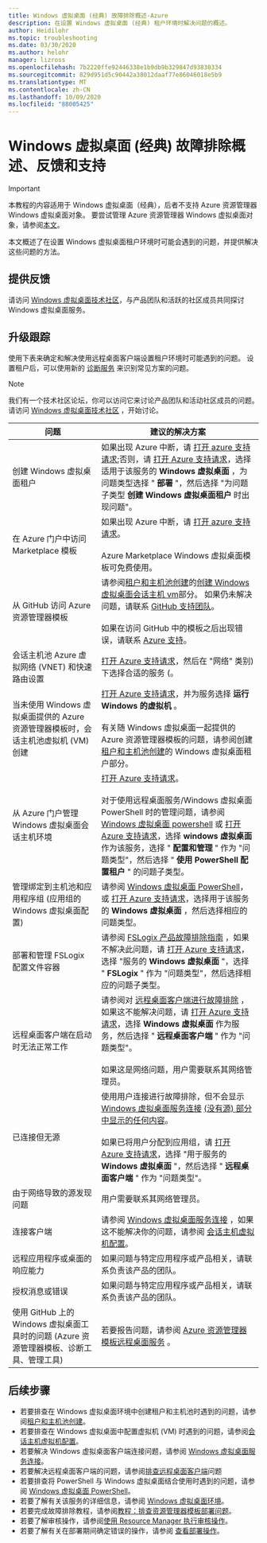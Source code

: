 ```yaml
---
title: Windows 虚拟桌面 (经典) 故障排除概述-Azure
description: 在设置 Windows 虚拟桌面 (经典) 租户环境时解决问题的概述。
author: Heidilohr
ms.topic: troubleshooting
ms.date: 03/30/2020
ms.author: helohr
manager: lizross
ms.openlocfilehash: 7b2220ffe92446338e1b9db9b329847d93830334
ms.sourcegitcommit: 829d951d5c90442a38012daaf77e86046018e5b9
ms.translationtype: MT
ms.contentlocale: zh-CN
ms.lasthandoff: 10/09/2020
ms.locfileid: "88005425"
---
```

#  <a name="windows-virtual-desktop-classic-troubleshooting-overview-feedback-and-support"></a>Windows 虚拟桌面 (经典) 故障排除概述、反馈和支持

>[!IMPORTANT]
>本教程的内容适用于 Windows 虚拟桌面（经典），后者不支持 Azure 资源管理器 Windows 虚拟桌面对象。 要尝试管理 Azure 资源管理器 Windows 虚拟桌面对象，请参阅[本文](../troubleshoot-set-up-overview.md)。

本文概述了在设置 Windows 虚拟桌面租户环境时可能会遇到的问题，并提供解决这些问题的方法。

## <a name="provide-feedback"></a>提供反馈

请访问 [Windows 虚拟桌面技术社区](https://techcommunity.microsoft.com/t5/Windows-Virtual-Desktop/bd-p/WindowsVirtualDesktop)，与产品团队和活跃的社区成员共同探讨 Windows 虚拟桌面服务。

## <a name="escalation-tracks"></a>升级跟踪

使用下表来确定和解决使用远程桌面客户端设置租户环境时可能遇到的问题。 设置租户后，可以使用新的 [诊断服务](diagnostics-role-service-2019.md) 来识别常见方案的问题。

>[!NOTE]
> 我们有一个技术社区论坛，你可以访问它来讨论产品团队和活动社区成员的问题。 请访问 [Windows 虚拟桌面技术社区](https://techcommunity.microsoft.com/t5/Windows-Virtual-Desktop/bd-p/WindowsVirtualDesktop) ，开始讨论。

| **问题**                                                            | **建议的解决方案**  |
|----------------------------------------------------------------------|-------------------------------------------------|
| 创建 Windows 虚拟桌面租户                                                    | 如果出现 Azure 中断，请 [打开 azure 支持请求](https://azure.microsoft.com/support/create-ticket/);否则，请 [打开 Azure 支持请求](https://azure.microsoft.com/support/create-ticket/)，选择适用于该服务的 **Windows 虚拟桌面** ，为问题类型选择 " **部署** "，然后选择 "为问题子类型 **创建 Windows 虚拟桌面租户** 时出现问题"。|
| 在 Azure 门户中访问 Marketplace 模板       | 如果出现 Azure 中断，请 [打开 azure 支持请求](https://azure.microsoft.com/support/create-ticket/)。 <br> <br> Azure Marketplace Windows 虚拟桌面模板可免费使用。|
| 从 GitHub 访问 Azure 资源管理器模板                                  | 请参阅[租户和主机池创建](troubleshoot-set-up-issues-2019.md)的[创建 Windows 虚拟桌面会话主机 vm](troubleshoot-set-up-issues-2019.md#creating-windows-virtual-desktop-session-host-vms)部分。 如果仍未解决问题，请联系 [GitHub 支持团队](https://github.com/contact)。 <br> <br> 如果在访问 GitHub 中的模板之后出现错误，请联系 [Azure 支持](https://azure.microsoft.com/support/create-ticket/)。|
| 会话主机池 Azure 虚拟网络 (VNET) 和快速路由设置               | [打开 Azure 支持请求](https://azure.microsoft.com/support/create-ticket/)，然后在 "网络" 类别) 下选择合适的服务 (。 |
| 当未使用 Windows 虚拟桌面提供的 Azure 资源管理器模板时，会话主机池虚拟机 (VM) 创建 | [打开 Azure 支持请求](https://azure.microsoft.com/support/create-ticket/)，并为服务选择 **运行 Windows 的虚拟机** 。 <br> <br> 有关随 Windows 虚拟桌面一起提供的 Azure 资源管理器模板的问题，请参阅创建 [租户和主机池创建](troubleshoot-set-up-issues-2019.md)的 Windows 虚拟桌面租户部分。 |
| 从 Azure 门户管理 Windows 虚拟桌面会话主机环境    | [打开 Azure 支持请求](https://azure.microsoft.com/support/create-ticket/)。 <br> <br> 对于使用远程桌面服务/Windows 虚拟桌面 PowerShell 时的管理问题，请参阅 [Windows 虚拟桌面 powershell](troubleshoot-powershell-2019.md) 或 [打开 Azure 支持请求](https://azure.microsoft.com/support/create-ticket/)，选择 **windows 虚拟桌面** 作为该服务，选择 " **配置和管理** " 作为 "问题类型"，然后选择 " **使用 PowerShell 配置租户** " 的问题子类型。 |
| 管理绑定到主机池和应用程序组 (应用组的 Windows 虚拟桌面配置)       | 请参阅 [Windows 虚拟桌面 PowerShell](troubleshoot-powershell-2019.md)，或 [打开 Azure 支持请求](https://azure.microsoft.com/support/create-ticket/)，选择用于该服务的 **Windows 虚拟桌面** ，然后选择相应的问题类型。|
| 部署和管理 FSLogix 配置文件容器 | 请参阅 [FSLogix 产品故障排除指南](/fslogix/fslogix-trouble-shooting-ht/) ，如果不解决此问题，请 [打开 Azure 支持请求](https://azure.microsoft.com/support/create-ticket/)，选择 "服务的 **Windows 虚拟桌面** "，选择 " **FSLogix** " 作为 "问题类型"，然后选择相应的问题子类型。 |
| 远程桌面客户端在启动时无法正常工作                                                 | 请参阅对 [远程桌面客户端进行故障排除](../troubleshoot-client.md) ，如果这不能解决问题，请  [打开 Azure 支持请求](https://azure.microsoft.com/support/create-ticket/)，选择 **Windows 虚拟桌面** 作为服务，然后选择 " **远程桌面客户端** " 作为 "问题类型"。  <br> <br> 如果这是网络问题，用户需要联系其网络管理员。 |
| 已连接但无源                                                                 | 使用用户连接进行故障排除，但不会显示[Windows 虚拟桌面服务连接](troubleshoot-service-connection-2019.md) [ (没有源) 部分中显示的任何内容](troubleshoot-service-connection-2019.md#user-connects-but-nothing-is-displayed-no-feed)。 <br> <br> 如果已将用户分配到应用组，请  [打开 Azure 支持请求](https://azure.microsoft.com/support/create-ticket/)，选择 "用于服务的 **Windows 虚拟桌面** "，然后选择 " **远程桌面客户端** " 作为 "问题类型"。 |
| 由于网络导致的源发现问题                                            | 用户需要联系其网络管理员。 |
| 连接客户端                                                                    | 请参阅 [Windows 虚拟桌面服务连接](troubleshoot-service-connection-2019.md) ，如果这不能解决你的问题，请参阅 [会话主机虚拟机配置](troubleshoot-vm-configuration-2019.md)。 |
| 远程应用程序或桌面的响应能力                                      | 如果问题与特定应用程序或产品相关，请联系负责该产品的团队。 |
| 授权消息或错误                                                          | 如果问题与特定应用程序或产品相关，请联系负责该产品的团队。 |
| 使用 GitHub 上的 Windows 虚拟桌面工具时的问题 (Azure 资源管理器模板、诊断工具、管理工具)  | 若要报告问题，请参阅 [Azure 资源管理器模板远程桌面服务](https://github.com/Azure/RDS-Templates/blob/master/README.md) 。 |

## <a name="next-steps"></a>后续步骤

- 若要排查在 Windows 虚拟桌面环境中创建租户和主机池时遇到的问题，请参阅[租户和主机池创建](troubleshoot-set-up-issues-2019.md)。
- 若要排查在 Windows 虚拟桌面中配置虚拟机 (VM) 时遇到的问题，请参阅[会话主机虚拟机配置](troubleshoot-vm-configuration-2019.md)。
- 若要解决 Windows 虚拟桌面客户端连接问题，请参阅 [Windows 虚拟桌面服务连接](troubleshoot-service-connection-2019.md)。
- 若要解决远程桌面客户端的问题，请参阅[排查远程桌面客户端](../troubleshoot-client.md)问题
- 若要排查将 PowerShell 与 Windows 虚拟桌面结合使用时遇到的问题，请参阅 [Windows 虚拟桌面 PowerShell](troubleshoot-powershell-2019.md)。
- 若要了解有关该服务的详细信息，请参阅 [Windows 虚拟桌面环境](environment-setup-2019.md)。
- 若要完成故障排除教程，请参阅[教程：排查资源管理器模板部署问题](../../azure-resource-manager/templates/template-tutorial-troubleshoot.md)。
- 若要了解审核操作，请参阅[使用 Resource Manager 执行审核操作](../../azure-resource-manager/management/view-activity-logs.md)。
- 若要了解有关在部署期间确定错误的操作，请参阅 [查看部署操作](../../azure-resource-manager/templates/deployment-history.md)。
